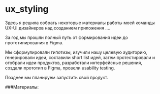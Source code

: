 # ux_styling

Здесь я решила собрать некоторые материалы работы моей команды UX-UI дизайнеров над созданием приложения ....

За год мы прошли полный путь от формирования идеи до прототипирования в Figma.

Мы сформулировали гипотизы, изучили нашу целевую аудиторию, генерировали идеи, составили short list идей, затем протестировали и отобрали идеи продуктов, разработали интерфейсные решения, создали прототип в Figma, провели usability testing.

Позднее мы планируем запустить свой продукт. 

###Материалы:






